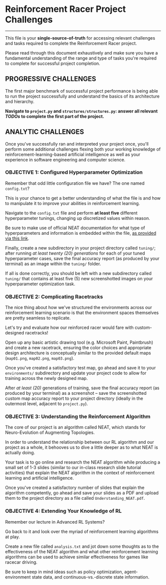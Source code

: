 # Reinforcement Racer Project Challenges

---

This file is your **single-source-of-truth** for accessing relevant challenges and tasks required to complete the Reinforcement Racer project. 

Please read through this document exhaustively and make sure you have a fundamental understanding of the range and type of tasks you're required to complete for successful project completion. 

## PROGRESSIVE CHALLENGES

The first major benchmark of successful project performance is being able to run the project successfully and understand the basics of its architecture and hierarchy.

**Navigate to `project.py` and `structures/structures.py`: answer all relevant _TODOs_ to complete the first part of the project.**

## ANALYTIC CHALLENGES

Once you've successfully ran and interpreted your project once, you'll perform some additional challenges flexing both your working knowledge of reinforcement-learning-based artificial intelligence as well as your experience in software engineering and computer science. 

### OBJECTIVE 1: Configured Hyperparameter Optimization

Remember that odd little configuration file we have? The one named `config.txt`? 

This is your chance to get a better understanding of what the file is and how to manipulate it to improve your abilities in reinforcement learning.

Navigate to the `config.txt` file and perform **at least five** different hyperparameter tunings, changing up discretized values within reason. 

Be sure to make use of official NEAT documentation for what type of hyperparameters and information is embedded within the file, [as provided via this link](https://neat-python.readthedocs.io/en/latest/config_file.html).

Finally, create a new subdirectory in your project directory called `tuning/`; after running _at least twenty (20) generations_ for each of your tuned hyperparameter cases, save the final accuracy report (as produced by your terminal) as an image within the `tuning/` folder.

If all is done correctly, you should be left with a new subdirectory called `tuning/` that contains at least five (5) new screenshotted images on your hyperparameter optimization task.

### OBJECTIVE 2: Complicating Racetracks

The nice thing about how we've structured the environments across our reinforcement learning scenario is that the environment spaces themselves are pretty seamless to replicate.

Let's try and evaluate how our reinforced racer would fare with custom-designed racetracks!

Open up any basic artistic drawing tool (e.g. Microsoft Paint, Paintbrush) and create a new racetrack, ensuring the color choices and appropriate design architecture is conceptually similar to the provided default maps (`map01.png`, `map02.png`, `map03.png`). 

Once you've created a satisfactory test map, go ahead and save it to your `environments/` subdirectory and update your project code to allow for training across the newly designed map.

After _at least (20)_ generations of training, save the final accuracy report (as produced by your terminal) as a screenshot – save the screenshotted custom map accuracy report to your project directory (ideally in the outermost level, adjacent to `project.py`).

### OBJECTIVE 3: Understanding the Reinforcement Algorithm

The core of our project is an algorithm called NEAT, which stands for Neuro-Evolution of Augmenting Topologies.

In order to understand the relationship between our RL algorithm and our project as a whole, it behooves us to dive a little deeper as to what NEAT is actually doing. 

Your task is to go online and research the NEAT algorithm while producing a small set of 1-3 slides (similar to our in-class research slide tutorial activities) that explain the NEAT algorithm in the context of reinforcement learning and artificial intelligence.

Once you've created a satisfactory number of slides that explain the algorithm competently, go ahead and save your slides as a PDF and upload them to the project directory as a file called `Understanding_NEAT.pdf`. 

### OBJECTIVE 4: Extending Your Knowledge of RL

Remember our lecture in Advanced RL Systems? 

Go back to it and look over the myriad of reinforcement learning algorithms at play. 

Create a new file called `analysis.txt` and jot down some thoughts as to the effectiveness of the NEAT algorithm and what other reinforcement learning algorithms can be used to achieve similar effectiveness for games like racecar driving. 

Be sure to keep in mind ideas such as policy optimization, agent-environment state data, and continuous-vs.-discrete state information. 